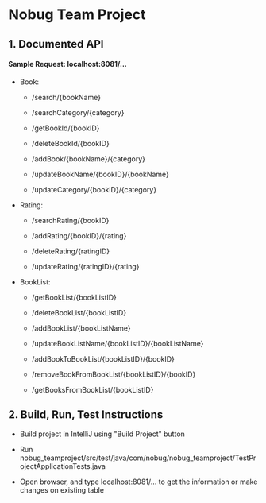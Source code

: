 # Nobug Team Project

## 1. Documented API

#### Sample Request: localhost:8081/...

* Book:

  - /search/{bookName}

  - /searchCategory/{category}

  - /getBookId/{bookID}

  - /deleteBookId/{bookID}

  - /addBook/{bookName}/{category}

  - /updateBookName/{bookID}/{bookName}

  - /updateCategory/{bookID}/{category}

* Rating:

  - /searchRating/{bookID}

  - /addRating/{bookID}/{rating}

  - /deleteRating/{ratingID}

  - /updateRating/{ratingID}/{rating}

* BookList:

  - /getBookList/{bookListID}

  - /deleteBookList/{bookListID}

  - /addBookList/{bookListName}

  - /updateBookListName/{bookListID}/{bookListName}

  - /addBookToBookList/{bookListID}/{bookID}

  - /removeBookFromBookList/{bookListID}/{bookID}

  - /getBooksFromBookList/{bookListID}

## 2. Build, Run, Test Instructions

* Build project in IntelliJ using "Build Project" button

* Run nobug_teamproject/src/test/java/com/nobug/nobug_teamproject/TestProjectApplicationTests.java

* Open browser, and type localhost:8081/... to get the information or make changes on existing table
